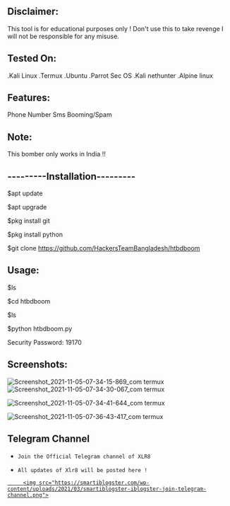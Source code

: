 Disclaimer:
----------------------------------------------------
This tool is for educational purposes only ! Don't use this to take revenge
I will not be responsible for any misuse.












Tested On:
----------------------------------------------------

.Kali Linux
.Termux
.Ubuntu
.Parrot Sec OS
.Kali nethunter
.Alpine linux














Features:
----------------------------------------------------
Phone Number Sms Booming/Spam













Note:
----------------------------------------------------


This bomber only works in India !!
























---------Installation---------
-------------------------------------



$apt update

$apt upgrade

$pkg install git

$pkg install python

$git clone https://github.com/HackersTeamBangladesh/htbdboom





















Usage:
--------------------------------------------------
$ls

$cd htbdboom

$ls

$python htbdboom.py

Security Password: 19170



















Screenshots:
---------------------------------------------------

![Screenshot_2021-11-05-07-34-15-869_com termux](https://user-images.githubusercontent.com/93748209/140447957-191b2056-9c79-41cf-8bbb-691e761394ae.jpg) ![Screenshot_2021-11-05-07-34-30-067_com termux](https://user-images.githubusercontent.com/93748209/140448065-edf24f26-daf5-4c9d-b5c4-9d509565c4b9.jpg)





![Screenshot_2021-11-05-07-34-41-644_com termux](https://user-images.githubusercontent.com/93748209/140448076-3339fbc2-545f-493e-97a0-0f26f505d2b8.jpg)



![Screenshot_2021-11-05-07-36-43-417_com termux](https://user-images.githubusercontent.com/93748209/140448084-a8dcc0dd-ff12-4b63-9217-23474e2a4936.jpg)




## Telegram Channel

* `Join the Official Telegram channel of XLR8`

* `All updates of Xlr8 will be posted here !`

<a href="https://t.me/cyber_security_team1">

         <img src="https://smartiblogster.com/wp-content/uploads/2021/03/smartiblogster-iblogster-join-telegram-channel.png">
